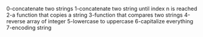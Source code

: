 0-concatenate two strings
1-concatenate two string until index n is reached
2-a function that copies a string
3-function that compares two strings
4-reverse array of integer
5-lowercase to uppercase
6-capitalize everything
7-encoding string
